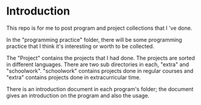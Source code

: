 # Introduction
This repo is for me to post program and project collections that I 've done.

In the "programming practice" folder, there will be some programming practice that I think it's interesting or worth to be collected.

The "Project" contains the projects that I had done. The projects are sorted in different languages. There are two sub directories in each, "extra" and "schoolwork". "schoolwork" contains projects done in regular courses and "extra" contains projects done in extracurricular time.

There is an introduction document in each program's folder; the document gives an introduction on the program and also the usage.
